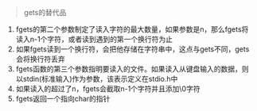 > gets的替代品

1. fgets的第二个参数制定了读入字符的最大数量，如果参数是n，那么fgets将读入n-1个字符，或者读到遇到的第一个换行符为止
2. 如果fgets读到一个换行符，会把他存储在字符串中，这点与gets不同，gets会将换行符丢弃
3. fgets函数的第三个参数指明要读入的文件。如果读入从键盘输入的数据，则以stdin(标准输入)作为参数，该表示定义在stdio.h中
4. 如果读入的超过了n，fgets会截取n-1个字符并且添加\0字符
5. fgets返回一个指向char的指针